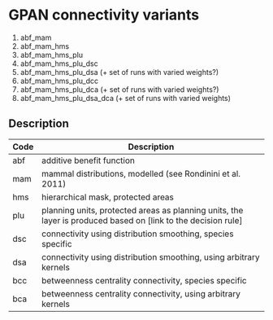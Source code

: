 # GPAN connectivity variants

1. abf_mam
1. abf_mam_hms
1. abf_mam_hms_plu
1. abf_mam_hms_plu_dsc
1. abf_mam_hms_plu_dsa (+ set of runs with varied weights?)
1. abf_mam_hms_plu_dcc
1. abf_mam_hms_plu_dca (+ set of runs with varied weights?)
1. abf_mam_hms_plu_dsa_dca (+ set of runs with varied weights)

## Description

| Code | Description                                  |
|------|----------------------------------------------|
| abf | additive benefit function|
| mam | mammal distributions, modelled (see Rondinini et al. 2011)|
| hms | hierarchical mask, protected areas|
| plu | planning units, protected areas as planning units, the layer is produced based on [link to the decision rule] |
| dsc | connectivity using distribution smoothing, species specific|
| dsa | connectivity using distribution smoothing, using arbitrary kernels|
| bcc | betweenness centrality connectivity, species specific|
| bca | betweenness centrality connectivity, using arbitrary kernels|
